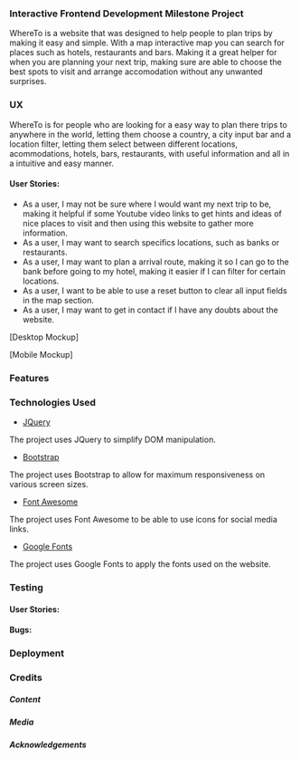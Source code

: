 ### Interactive Frontend Development Milestone Project  

WhereTo is a website that was designed to help people to plan trips by making it easy and simple. With a map interactive map you can search for places such as hotels, restaurants and bars. Making it a great helper for when you are planning your next trip, making sure are able to choose the best spots to visit and arrange accomodation without any unwanted surprises.


### UX

WhereTo is for people who are looking for a easy way to plan there trips to anywhere in the world, letting them choose a country, a city input bar and a location filter, letting them select between different locations, acommodations, hotels, bars, restaurants, with useful information and all in a intuitive and easy manner.

#### User Stories:

* As a user, I may not be sure where I would want my next trip to be, making it helpful if some Youtube video links to get hints and ideas of nice places to visit and then using this website to gather more information. 
* As a user, I may want to search specifics locations, such as banks or restaurants.
* As a user, I may want to plan a arrival route, making it so I can go to the bank before going to my hotel, making it easier if I can filter for certain locations.
* As a user, I want to be able to use a reset button to clear all input fields in the map section.
* As a user, I may want to get in contact if I have any doubts about the website.

  

[Desktop Mockup]

[Mobile Mockup]


### Features




### Technologies Used

* [JQuery](https://jquery.com "JQuery Homepage")

The project uses JQuery to simplify DOM manipulation.    


* [Bootstrap](https://getbootstrap.com/ "Bootstrap Homepage")  

The project uses Bootstrap to allow for maximum responsiveness on various screen sizes.   


* [Font Awesome](https://fontawesome.com "Font Awesome Homepage")  

The project uses Font Awesome to be able to use icons for social media links.


* [Google Fonts ](https://fonts.google.com "Google Fonts Homepage")

The project uses Google Fonts to apply the fonts used on the website.                      



### Testing



#### User Stories:




#### Bugs:


### Deployment



### Credits

##### Content

##### Media

##### Acknowledgements

